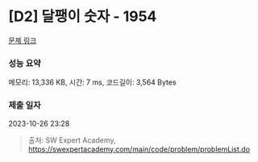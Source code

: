 # [D2] 달팽이 숫자 - 1954 

[문제 링크](https://swexpertacademy.com/main/code/problem/problemDetail.do?contestProbId=AV5PobmqAPoDFAUq) 

### 성능 요약

메모리: 13,336 KB, 시간: 7 ms, 코드길이: 3,564 Bytes

### 제출 일자

2023-10-26 23:28



> 출처: SW Expert Academy, https://swexpertacademy.com/main/code/problem/problemList.do